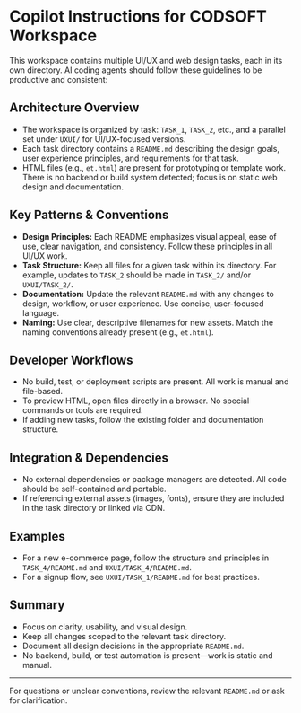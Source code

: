 # Copilot Instructions for CODSOFT Workspace

This workspace contains multiple UI/UX and web design tasks, each in its own directory. AI coding agents should follow these guidelines to be productive and consistent:

## Architecture Overview
- The workspace is organized by task: `TASK_1`, `TASK_2`, etc., and a parallel set under `UXUI/` for UI/UX-focused versions.
- Each task directory contains a `README.md` describing the design goals, user experience principles, and requirements for that task.
- HTML files (e.g., `et.html`) are present for prototyping or template work. There is no backend or build system detected; focus is on static web design and documentation.

## Key Patterns & Conventions
- **Design Principles:** Each README emphasizes visual appeal, ease of use, clear navigation, and consistency. Follow these principles in all UI/UX work.
- **Task Structure:** Keep all files for a given task within its directory. For example, updates to `TASK_2` should be made in `TASK_2/` and/or `UXUI/TASK_2/`.
- **Documentation:** Update the relevant `README.md` with any changes to design, workflow, or user experience. Use concise, user-focused language.
- **Naming:** Use clear, descriptive filenames for new assets. Match the naming conventions already present (e.g., `et.html`).

## Developer Workflows
- No build, test, or deployment scripts are present. All work is manual and file-based.
- To preview HTML, open files directly in a browser. No special commands or tools are required.
- If adding new tasks, follow the existing folder and documentation structure.

## Integration & Dependencies
- No external dependencies or package managers are detected. All code should be self-contained and portable.
- If referencing external assets (images, fonts), ensure they are included in the task directory or linked via CDN.

## Examples
- For a new e-commerce page, follow the structure and principles in `TASK_4/README.md` and `UXUI/TASK_4/README.md`.
- For a signup flow, see `UXUI/TASK_1/README.md` for best practices.

## Summary
- Focus on clarity, usability, and visual design.
- Keep all changes scoped to the relevant task directory.
- Document all design decisions in the appropriate `README.md`.
- No backend, build, or test automation is present—work is static and manual.

---
For questions or unclear conventions, review the relevant `README.md` or ask for clarification.
